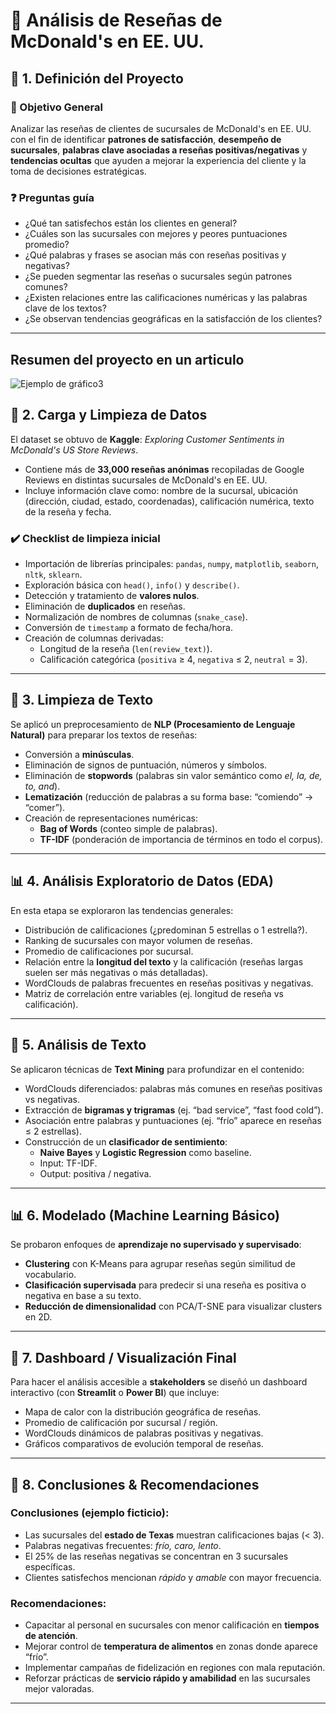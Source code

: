 # 🍟 Análisis de Reseñas de McDonald's en EE. UU.

## 📁 1. Definición del Proyecto  

### 🎯 Objetivo General  
Analizar las reseñas de clientes de sucursales de McDonald's en EE. UU. con el fin de identificar **patrones de satisfacción**, **desempeño de sucursales**, **palabras clave asociadas a reseñas positivas/negativas** y **tendencias ocultas** que ayuden a mejorar la experiencia del cliente y la toma de decisiones estratégicas.  

### ❓ Preguntas guía  
- ¿Qué tan satisfechos están los clientes en general?  
- ¿Cuáles son las sucursales con mejores y peores puntuaciones promedio?  
- ¿Qué palabras y frases se asocian más con reseñas positivas y negativas?  
- ¿Se pueden segmentar las reseñas o sucursales según patrones comunes?  
- ¿Existen relaciones entre las calificaciones numéricas y las palabras clave de los textos?  
- ¿Se observan tendencias geográficas en la satisfacción de los clientes?  

---
## Resumen del proyecto en un articulo
![Ejemplo de gráfico3](/reports/cartel.png)

## 🧹 2. Carga y Limpieza de Datos  

El dataset se obtuvo de **Kaggle**: *Exploring Customer Sentiments in McDonald's US Store Reviews*.  
- Contiene más de **33,000 reseñas anónimas** recopiladas de Google Reviews en distintas sucursales de McDonald's en EE. UU.  
- Incluye información clave como: nombre de la sucursal, ubicación (dirección, ciudad, estado, coordenadas), calificación numérica, texto de la reseña y fecha.  

### ✔️ Checklist de limpieza inicial  
- Importación de librerías principales: `pandas`, `numpy`, `matplotlib`, `seaborn`, `nltk`, `sklearn`.  
- Exploración básica con `head()`, `info()` y `describe()`.  
- Detección y tratamiento de **valores nulos**.  
- Eliminación de **duplicados** en reseñas.  
- Normalización de nombres de columnas (`snake_case`).  
- Conversión de `timestamp` a formato de fecha/hora.  
- Creación de columnas derivadas:  
  - Longitud de la reseña (`len(review_text)`).  
  - Calificación categórica (`positiva` ≥ 4, `negativa` ≤ 2, `neutral` = 3).  

---

## 🧼 3. Limpieza de Texto  

Se aplicó un preprocesamiento de **NLP (Procesamiento de Lenguaje Natural)** para preparar los textos de reseñas:  

- Conversión a **minúsculas**.  
- Eliminación de signos de puntuación, números y símbolos.  
- Eliminación de **stopwords** (palabras sin valor semántico como *el, la, de, to, and*).  
- **Lematización** (reducción de palabras a su forma base: “comiendo” → “comer”).  
- Creación de representaciones numéricas:  
  - **Bag of Words** (conteo simple de palabras).  
  - **TF-IDF** (ponderación de importancia de términos en todo el corpus).  

---

## 📊 4. Análisis Exploratorio de Datos (EDA)  

En esta etapa se exploraron las tendencias generales:  

- Distribución de calificaciones (¿predominan 5 estrellas o 1 estrella?).  
- Ranking de sucursales con mayor volumen de reseñas.  
- Promedio de calificaciones por sucursal.  
- Relación entre la **longitud del texto** y la calificación (reseñas largas suelen ser más negativas o más detalladas).  
- WordClouds de palabras frecuentes en reseñas positivas y negativas.  
- Matriz de correlación entre variables (ej. longitud de reseña vs calificación).  

---

## 🔎 5. Análisis de Texto  

Se aplicaron técnicas de **Text Mining** para profundizar en el contenido:  

- WordClouds diferenciados: palabras más comunes en reseñas positivas vs negativas.  
- Extracción de **bigramas y trigramas** (ej. “bad service”, “fast food cold”).  
- Asociación entre palabras y puntuaciones (ej. “frío” aparece en reseñas ≤ 2 estrellas).  
- Construcción de un **clasificador de sentimiento**:  
  - **Naive Bayes** y **Logistic Regression** como baseline.  
  - Input: TF-IDF.  
  - Output: positiva / negativa.  

---

## 📊 6. Modelado (Machine Learning Básico)  

Se probaron enfoques de **aprendizaje no supervisado y supervisado**:  

- **Clustering** con K-Means para agrupar reseñas según similitud de vocabulario.  
- **Clasificación supervisada** para predecir si una reseña es positiva o negativa en base a su texto.  
- **Reducción de dimensionalidad** con PCA/T-SNE para visualizar clusters en 2D.  

---

## 📍 7. Dashboard / Visualización Final  

Para hacer el análisis accesible a **stakeholders** se diseñó un dashboard interactivo (con **Streamlit** o **Power BI**) que incluye:  

- Mapa de calor con la distribución geográfica de reseñas.  
- Promedio de calificación por sucursal / región.  
- WordClouds dinámicos de palabras positivas y negativas.  
- Gráficos comparativos de evolución temporal de reseñas.  

---

## 📝 8. Conclusiones & Recomendaciones  

### Conclusiones (ejemplo ficticio):  
- Las sucursales del **estado de Texas** muestran calificaciones bajas (< 3).  
- Palabras negativas frecuentes: *frío, caro, lento*.  
- El 25% de las reseñas negativas se concentran en 3 sucursales específicas.  
- Clientes satisfechos mencionan *rápido* y *amable* con mayor frecuencia.  

### Recomendaciones:  
- Capacitar al personal en sucursales con menor calificación en **tiempos de atención**.  
- Mejorar control de **temperatura de alimentos** en zonas donde aparece “frío”.  
- Implementar campañas de fidelización en regiones con mala reputación.  
- Reforzar prácticas de **servicio rápido y amabilidad** en las sucursales mejor valoradas.  

---
